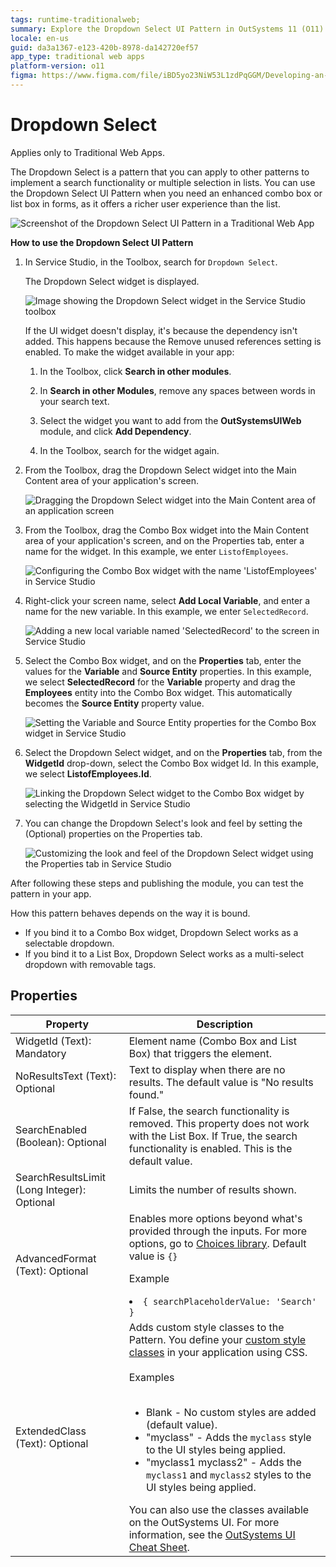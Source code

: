 ```yaml
---
tags: runtime-traditionalweb; 
summary: Explore the Dropdown Select UI Pattern in OutSystems 11 (O11) for enhanced combo box functionality in Traditional Web Apps.
locale: en-us
guid: da3a1367-e123-420b-8978-da142720ef57
app_type: traditional web apps
platform-version: o11
figma: https://www.figma.com/file/iBD5yo23NiW53L1zdPqGGM/Developing-an-Application?type=design&node-id=230%3A27&mode=design&t=KpVEJMvnBwiukqql-1
---
```


# Dropdown Select

<div class="info" markdown="1">

Applies only to Traditional Web Apps.

</div>

The Dropdown Select is a pattern that you can apply to other patterns to implement a search functionality or multiple selection in lists. You can use the Dropdown Select UI Pattern when you need an enhanced combo box or list box in forms, as it offers a richer user experience than the list.

![Screenshot of the Dropdown Select UI Pattern in a Traditional Web App](images/dropdownselect-6-ss.png "Dropdown Select UI Pattern")

**How to use the Dropdown Select UI Pattern**

1. In Service Studio, in the Toolbox, search for `Dropdown Select`.

    The Dropdown Select widget is displayed.

    ![Image showing the Dropdown Select widget in the Service Studio toolbox](images/dropdownselect-1-ss.png "Dropdown Select Widget in Service Studio")

    If the UI widget doesn't display, it's because the dependency isn't added. This happens because the Remove unused references setting is enabled. To make the widget available in your app:

    1. In the Toolbox, click **Search in other modules**.

    1. In **Search in other Modules**, remove any spaces between words in your search text.
    
    1. Select the widget you want to add from the **OutSystemsUIWeb** module, and click **Add Dependency**. 
    
    1. In the Toolbox, search for the widget again.

1. From the Toolbox, drag the Dropdown Select widget into the Main Content area of your application's screen.

    ![Dragging the Dropdown Select widget into the Main Content area of an application screen](images/dropdownselect-5-ss.png "Dragging Dropdown Select Widget")

1. From the Toolbox, drag the Combo Box widget into the Main Content area of your application's screen, and on the Properties tab, enter a name for the widget. In this example, we enter `ListofEmployees`.

    ![Configuring the Combo Box widget with the name 'ListofEmployees' in Service Studio](images/dropdownselect-9-ss.png "Combo Box Widget Configuration")

1. Right-click your screen name, select **Add Local Variable**, and enter a name for the new variable. In this example, we enter `SelectedRecord`.

    ![Adding a new local variable named 'SelectedRecord' to the screen in Service Studio](images/dropdownselect-8-ss.png "Adding Local Variable")

1. Select the Combo Box widget, and on the **Properties** tab, enter the values for the **Variable** and **Source Entity** properties. In this example, we select **SelectedRecord** for the **Variable** property and drag the **Employees** entity into the Combo Box widget. This automatically becomes the **Source Entity** property value. 

    ![Setting the Variable and Source Entity properties for the Combo Box widget in Service Studio](images/dropdownselect-11-ss.png "Setting Combo Box Properties")

1. Select the Dropdown Select widget, and on the **Properties** tab, from the **WidgetId** drop-down, select the Combo Box widget Id. In this example, we select **ListofEmployees.Id**.

    ![Linking the Dropdown Select widget to the Combo Box widget by selecting the WidgetId in Service Studio](images/dropdownselect-12-ss.png "Linking Dropdown Select to Combo Box")

1. You can change the Dropdown Select's look and feel by setting the (Optional) properties on the Properties tab.

    ![Customizing the look and feel of the Dropdown Select widget using the Properties tab in Service Studio](images/dropdownselect-13-ss.png "Customizing Dropdown Select Appearance")

After following these steps and publishing the module, you can test the pattern in your app.

How this pattern behaves depends on the way it is bound.

* If you bind it to a Combo Box widget, Dropdown Select works as a selectable dropdown.
* If you bind it to a List Box, Dropdown Select works as a multi-select dropdown with removable tags.

## Properties

| **Property** | **Description** |
|---|---|
| WidgetId (Text): Mandatory | Element name (Combo Box and List Box) that triggers the element. |
| NoResultsText (Text): Optional | Text to display when there are no results. The default value is "No results found." |
| SearchEnabled (Boolean): Optional | If False, the search functionality is removed. This property does not work with the List Box. If True, the search functionality is enabled. This is the default value. |
| SearchResultsLimit (Long Integer): Optional | Limits the number of results shown. |
| AdvancedFormat (Text): Optional | Enables more options beyond what's provided through the inputs. For more options, go to [Choices library](https://github.com/jshjohnson/Choices). Default value is `{}`<p>Example</p> <li>`{ searchPlaceholderValue: 'Search' }`</li> |
| ExtendedClass (Text): Optional | Adds custom style classes to the Pattern. You define your [custom style classes](../../../look-feel/css.md) in your application using CSS.<br/><br/>Examples<br/><br/> <ul><li>Blank - No custom styles are added (default value).</li><li>"myclass" - Adds the ``myclass`` style to the UI styles being applied.</li><li>"myclass1 myclass2" - Adds the ``myclass1`` and ``myclass2`` styles to the UI styles being applied.</li></ul>You can also use the classes available on the OutSystems UI. For more information, see the [OutSystems UI Cheat Sheet](https://outsystemsui.outsystems.com/OutSystemsUIWebsite/CheatSheet). |
  